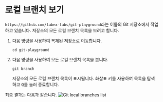 # 로컬 브랜치 보기

`https://github.com/labex-labs/git-playground`라는 이름의 Git 저장소에서 작업하고 있습니다. 저장소의 모든 로컬 브랜치 목록을 보려고 합니다.

1. 다음 명령을 사용하여 복제된 저장소로 이동합니다.
   ```
   cd git-playground
   ```
2. 다음 명령을 사용하여 모든 로컬 브랜치 목록을 봅니다.
   ```
   git branch
   ```
   저장소의 모든 로컬 브랜치 목록이 표시됩니다. 화살표 키를 사용하여 목록을 탐색하고 <kbd>Q</kbd>를 눌러 종료합니다.

최종 결과는 다음과 같습니다.
![Git local branches list](../assets/challenge-view-all-branches.png)
